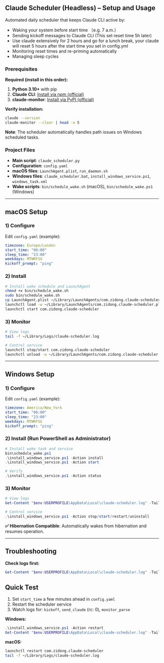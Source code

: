 ## Claude Scheduler (Headless) – Setup and Usage

Automated daily scheduler that keeps Claude CLI active by:
- Waking your system before start time （e.g. 7 a.m.）
- Sending kickoff messages to Claude CLI (This set reset time 5h later)
- Use claude extensively for 2 hours and go for a lunch break, your claude will reset 5 hours after the start time you set in config.yml 
- Monitoring reset times and re-priming automatically
- Managing sleep cycles


### Prerequisites

**Required (install in this order):**

1. **Python 3.10+** with pip
2. **Claude CLI**: [Install via npm (official)](https://www.npmjs.com/package/@anthropics/claude)
3. **claude-monitor**: [Install via PyPI (official)](https://pypi.org/project/claude-monitor/)

**Verify installation:**
```bash
claude --version
claude-monitor --clear | head -n 5
```

**Note**: The scheduler automatically handles path issues on Windows scheduled tasks.

### Project Files
- **Main script**: `claude_scheduler.py`
- **Configuration**: `config.yaml`
- **macOS files**: `LaunchAgent.plist`, `run_daemon.sh`
- **Windows files**: `claude_scheduler.bat`, `install_windows_service.ps1`, `windows_task.xml`
- **Wake scripts**: `bin/schedule_wake.sh` (macOS), `bin/schedule_wake.ps1` (Windows)

---

## macOS Setup

### 1) Configure  
Edit `config.yaml` (example):
```yaml
timezone: Europe/London
start_time: "06:00"
sleep_time: "23:00"
weekdays: MTWRFSU
kickoff_prompt: "ping"
```

### 2) Install
```bash
# Install wake schedule and LaunchAgent
chmod +x bin/schedule_wake.sh
sudo bin/schedule_wake.sh
cp LaunchAgent.plist ~/Library/LaunchAgents/com.zidong.claude-scheduler.plist
launchctl load -w ~/Library/LaunchAgents/com.zidong.claude-scheduler.plist
launchctl start com.zidong.claude-scheduler
```

### 3) Monitor
```bash
# View logs  
tail -f ~/Library/Logs/claude-scheduler.log

# Control service
launchctl stop/start com.zidong.claude-scheduler
launchctl unload -w ~/Library/LaunchAgents/com.zidong.claude-scheduler.plist
```

---

## Windows Setup

### 1) Configure
Edit `config.yaml` (example):
```yaml
timezone: America/New_York
start_time: "06:00"
sleep_time: "23:00"
weekdays: MTWRFSU
kickoff_prompt: "ping"
```

### 2) Install (Run PowerShell as Administrator)
```powershell
# Install wake task and service
bin\schedule_wake.ps1
.\install_windows_service.ps1 -Action install
.\install_windows_service.ps1 -Action start

# Verify
.\install_windows_service.ps1 -Action status
```

### 3) Monitor
```powershell
# View logs
Get-Content "$env:USERPROFILE\AppData\Local\claude-scheduler.log" -Tail 20 -Wait

# Control service
.\install_windows_service.ps1 -Action stop/start/restart/uninstall
```

**✅ Hibernation Compatible**: Automatically wakes from hibernation and resumes operation.

---

## Troubleshooting

**Check logs first:**
```powershell
Get-Content "$env:USERPROFILE\AppData\Local\claude-scheduler.log" -Tail 20 -Wait
```


## Quick Test

1. Set `start_time` a few minutes ahead in `config.yaml`
2. Restart the scheduler service 
3. Watch logs for: `kickoff`, `send_claude` (rc: 0), `monitor_parse`

**Windows:**
```powershell
.\install_windows_service.ps1 -Action restart
Get-Content "$env:USERPROFILE\AppData\Local\claude-scheduler.log" -Tail 10 -Wait
```

**macOS:**
```bash
launchctl restart com.zidong.claude-scheduler
tail -f ~/Library/Logs/claude-scheduler.log
```

